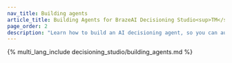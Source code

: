 ```yaml
---
nav_title: Building agents
article_title: Building Agents for BrazeAI Decisioning Studio<sup>TM</sup> 
page_order: 2
description: "Learn how to build an AI decisioning agent, so you can automate personalized experimentation and optimize outcomes like conversions, retention, or revenue&#8212;without manual A/B testing."
---
```


{% multi_lang_include decisioning_studio/building_agents.md %}
